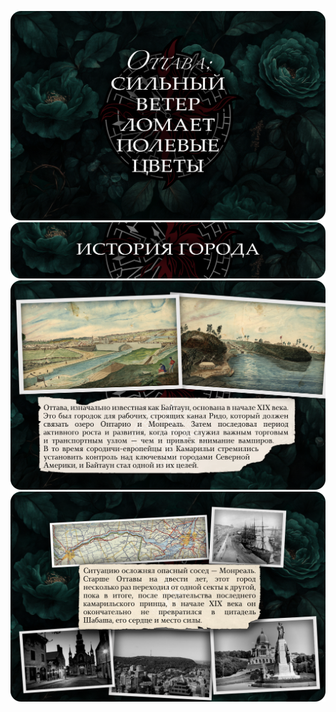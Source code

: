 ![название хроники](./imgs/1.png)
![история города, заголовок](./imgs/2.png)
![история, слайд 1](./imgs/3.png)
![история, слайд 2](./imgs/4.png)